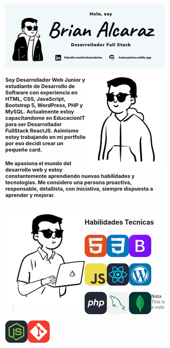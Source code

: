 ![Brian Alcaraz Banner Github](https://github.com/HolasoyBrianxd/HolasoyBrianxd/blob/main/img/banner-github.png)

<img align="right" alt="Brian Alcaraz Avatar" width="250" height="300" src="https://github.com/HolasoyBrianxd/HolasoyBrianxd/blob/main/img/brian3.png">

### Soy Desarrollador Web Junior y estudiante de Desarrollo de Software con experiencia en HTML, CSS, JavaScript, Bootstrap 5, WordPress, PHP y MySQL. Actualmente estoy capacitandome en EducacionIT para ser Desarrollador FullStack ReactJS. Asimismo estoy trabajando en mi portfolio por eso decidi crear un pequeño card.

### Me apasiona el mundo del desarrollo web y estoy constantemente aprendiendo nuevas habilidades y tecnologías. Me considero una persona proactiva, responsable, detallista, con iniciativa, siempre dispuesta a aprender y mejorar.

<br/>

<img align="left" alt="Brian Alcaraz Avatar" width="250" height="300" src="https://github.com/HolasoyBrianxd/HolasoyBrianxd/blob/main/img/brian5.png">

<h2 align="left"> Habilidades Tecnicas </h2>

<img align="left" alt="Logo HTML" width="70" src="https://github.com/HolasoyBrianxd/HolasoyBrianxd/blob/main/img/HTML.svg" vspace="10">
<img align="left" alt="Logo CSS" width="70" src="https://github.com/HolasoyBrianxd/HolasoyBrianxd/blob/main/img/CSS.svg" vspace="10">
<img align="left" alt="Logo Bootstrap" width="70" src="https://github.com/HolasoyBrianxd/HolasoyBrianxd/blob/main/img/Bootstrap.svg" vspace="10">
<img align="left" alt="Logo JavaScript" width="70" src="https://github.com/HolasoyBrianxd/HolasoyBrianxd/blob/main/img/JavaScript.svg" vspace="10">
<img align="left" alt="Logo React" width="70" src="https://github.com/HolasoyBrianxd/HolasoyBrianxd/blob/main/img/React-Dark.svg" vspace="10">
<img align="left" alt="Logo WordPress" width="70" src="https://github.com/HolasoyBrianxd/HolasoyBrianxd/blob/main/img/Wordpress.svg" vspace="10">  
<p>&nbsp;</p>
<p>&nbsp;</p>

<img align="left" alt="Logo PHP" width="70" src="https://github.com/HolasoyBrianxd/HolasoyBrianxd/blob/main/img/PHP-Dark.svg" vspace="10">
<img align="left" alt="Logo MySQL" width="70" src="https://github.com/HolasoyBrianxd/HolasoyBrianxd/blob/main/img/MySQL-Light.svg" vspace="10">
<img align="left" alt="Logo MongoDB" width="70" src="https://github.com/HolasoyBrianxd/HolasoyBrianxd/blob/main/img/MongoDB.svg" vspace="10">
<img align="left" alt="Logo NodeJS" width="70" src="https://github.com/HolasoyBrianxd/HolasoyBrianxd/blob/main/img/NodeJS-Dark.svg" vspace="10">
<img align="left" alt="Logo GIT" width="70" src="https://github.com/HolasoyBrianxd/HolasoyBrianxd/blob/main/img/Git.svg" vspace="10">  

<br/>
<br/>
<br/>
<br/>
<br/>
<br/>
<br/>

> **Nota**
> This is a note




